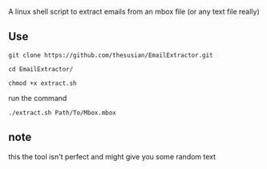 A linux shell script to extract emails from an mbox file (or any text file really)

## Use

```git clone https://github.com/thesusian/EmailExtractor.git```

```cd EmailExtractor/```

```chmod +x extract.sh```

run the command

```./extract.sh Path/To/Mbox.mbox```

## note 
this the tool isn't perfect and might give you some random text
